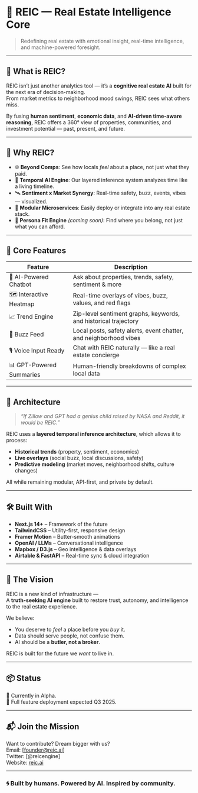 # 🧠 REIC — Real Estate Intelligence Core

> Redefining real estate with emotional insight, real-time intelligence, and machine-powered foresight.

---

## 🧭 What is REIC?

REIC isn’t just another analytics tool — it’s a **cognitive real estate AI** built for the next era of decision-making.  
From market metrics to neighborhood mood swings, REIC sees what others miss.

By fusing **human sentiment**, **economic data**, and **AI-driven time-aware reasoning**, REIC offers a 360° view of properties, communities, and investment potential — past, present, and future.

---

## 🚀 Why REIC?

- 🌐 **Beyond Comps**: See how locals *feel* about a place, not just what they paid.
- 🧬 **Temporal AI Engine**: Our layered inference system analyzes time like a living timeline.
- 🛰️ **Sentiment x Market Synergy**: Real-time safety, buzz, events, vibes — visualized.
- 🧱 **Modular Microservices**: Easily deploy or integrate into any real estate stack.
- 🧭 **Persona Fit Engine** *(coming soon)*: Find where you belong, not just what you can afford.

---

## 🧩 Core Features

| Feature                          | Description                                                       |
|----------------------------------|-------------------------------------------------------------------|
| 🧠 AI-Powered Chatbot            | Ask about properties, trends, safety, sentiment & more            |
| 🗺️ Interactive Heatmap           | Real-time overlays of vibes, buzz, values, and red flags          |
| 📈 Trend Engine                  | Zip-level sentiment graphs, keywords, and historical trajectory   |
| 🧭 Buzz Feed                     | Local posts, safety alerts, event chatter, and neighborhood vibes |
| 🎙️ Voice Input Ready            | Chat with REIC naturally — like a real estate concierge           |
| 📊 GPT-Powered Summaries        | Human-friendly breakdowns of complex local data                   |

---

## 🧠 Architecture

> *“If Zillow and GPT had a genius child raised by NASA and Reddit, it would be REIC.”*

REIC uses a **layered temporal inference architecture**, which allows it to process:
- **Historical trends** (property, sentiment, economics)
- **Live overlays** (social buzz, local discussions, safety)
- **Predictive modeling** (market moves, neighborhood shifts, culture changes)

All while remaining modular, API-first, and private by default.

---

## 🛠️ Built With

- **Next.js 14+** – Framework of the future
- **TailwindCSS** – Utility-first, responsive design
- **Framer Motion** – Butter-smooth animations
- **OpenAI / LLMs** – Conversational intelligence
- **Mapbox / D3.js** – Geo intelligence & data overlays
- **Airtable & FastAPI** – Real-time sync & cloud integration

---

## 🌌 The Vision

REIC is a new kind of infrastructure —  
A **truth-seeking AI engine** built to restore trust, autonomy, and intelligence to the real estate experience.

We believe:
- You deserve to *feel* a place before you *buy* it.
- Data should serve people, not confuse them.
- AI should be a **butler, not a broker**.

REIC is built for the future we *want* to live in.

---

## 📦 Status

🚧 Currently in Alpha.  
🎯 Full feature deployment expected Q3 2025.

---

## 📬 Join the Mission

Want to contribute? Dream bigger with us?  
Email: [founder@reic.ai]  
Twitter: [@reicengine]  
Website: [reic.ai](https://reic.ai)

---

### 🌀 Built by humans. Powered by AI. Inspired by community.